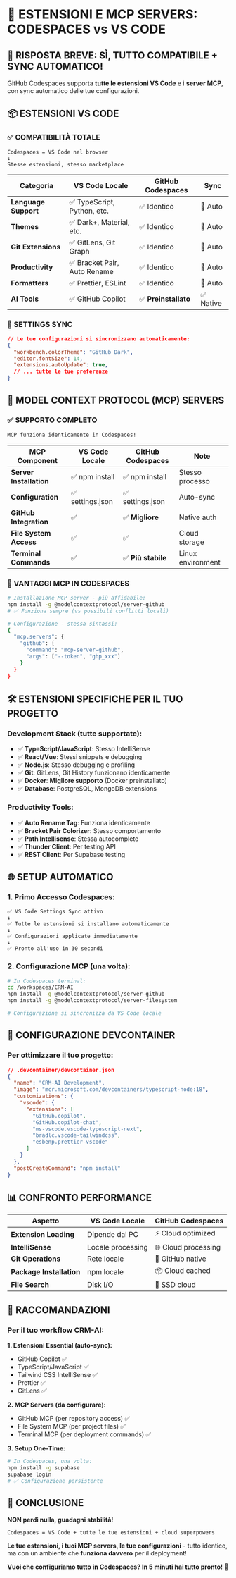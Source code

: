 # 🔌 ESTENSIONI E MCP SERVERS: CODESPACES vs VS CODE

## 🎯 **RISPOSTA BREVE: SÌ, TUTTO COMPATIBILE + SYNC AUTOMATICO!**

GitHub Codespaces supporta **tutte le estensioni VS Code** e i **server MCP**, con sync automatico delle tue configurazioni.

## 📦 **ESTENSIONI VS CODE**

### **✅ COMPATIBILITÀ TOTALE**
```
Codespaces = VS Code nel browser
↓
Stesse estensioni, stesso marketplace
```

| Categoria | VS Code Locale | GitHub Codespaces | Sync |
|-----------|----------------|-------------------|------|
| **Language Support** | ✅ TypeScript, Python, etc. | ✅ Identico | 🔄 Auto |
| **Themes** | ✅ Dark+, Material, etc. | ✅ Identico | 🔄 Auto |
| **Git Extensions** | ✅ GitLens, Git Graph | ✅ Identico | 🔄 Auto |
| **Productivity** | ✅ Bracket Pair, Auto Rename | ✅ Identico | 🔄 Auto |
| **Formatters** | ✅ Prettier, ESLint | ✅ Identico | 🔄 Auto |
| **AI Tools** | ✅ GitHub Copilot | ✅ **Preinstallato** | ✅ Native |

### **🔄 SETTINGS SYNC**
```json
// Le tue configurazioni si sincronizzano automaticamente:
{
  "workbench.colorTheme": "GitHub Dark",
  "editor.fontSize": 14,
  "extensions.autoUpdate": true,
  // ... tutte le tue preferenze
}
```

## 🤖 **MODEL CONTEXT PROTOCOL (MCP) SERVERS**

### **✅ SUPPORTO COMPLETO**
```
MCP funziona identicamente in Codespaces!
```

| MCP Component | VS Code Locale | GitHub Codespaces | Note |
|---------------|----------------|-------------------|------|
| **Server Installation** | ✅ npm install | ✅ npm install | Stesso processo |
| **Configuration** | ✅ settings.json | ✅ settings.json | Auto-sync |
| **GitHub Integration** | ✅ | ✅ **Migliore** | Native auth |
| **File System Access** | ✅ | ✅ | Cloud storage |
| **Terminal Commands** | ✅ | ✅ **Più stabile** | Linux environment |

### **🚀 VANTAGGI MCP IN CODESPACES**
```bash
# Installazione MCP server - più affidabile:
npm install -g @modelcontextprotocol/server-github
# ✅ Funziona sempre (vs possibili conflitti locali)

# Configurazione - stessa sintassi:
{
  "mcp.servers": {
    "github": {
      "command": "mcp-server-github",
      "args": ["--token", "ghp_xxx"]
    }
  }
}
```

## 🛠️ **ESTENSIONI SPECIFICHE PER IL TUO PROGETTO**

### **Development Stack (tutte supportate):**
- ✅ **TypeScript/JavaScript**: Stesso IntelliSense
- ✅ **React/Vue**: Stessi snippets e debugging
- ✅ **Node.js**: Stesso debugging e profiling
- ✅ **Git**: GitLens, Git History funzionano identicamente
- ✅ **Docker**: **Migliore supporto** (Docker preinstallato)
- ✅ **Database**: PostgreSQL, MongoDB extensions

### **Productivity Tools:**
- ✅ **Auto Rename Tag**: Funziona identicamente
- ✅ **Bracket Pair Colorizer**: Stesso comportamento
- ✅ **Path Intellisense**: Stessa autocomplete
- ✅ **Thunder Client**: Per testing API
- ✅ **REST Client**: Per Supabase testing

## 🌐 **SETUP AUTOMATICO**

### **1. Primo Accesso Codespaces:**
```
✅ VS Code Settings Sync attivo
↓
✅ Tutte le estensioni si installano automaticamente
↓  
✅ Configurazioni applicate immediatamente
↓
✅ Pronto all'uso in 30 secondi
```

### **2. Configurazione MCP (una volta):**
```bash
# In Codespaces terminal:
cd /workspaces/CRM-AI
npm install -g @modelcontextprotocol/server-github
npm install -g @modelcontextprotocol/server-filesystem

# Configurazione si sincronizza da VS Code locale
```

## 🔧 **CONFIGURAZIONE DEVCONTAINER**

### **Per ottimizzare il tuo progetto:**
```json
// .devcontainer/devcontainer.json
{
  "name": "CRM-AI Development",
  "image": "mcr.microsoft.com/devcontainers/typescript-node:18",
  "customizations": {
    "vscode": {
      "extensions": [
        "GitHub.copilot",
        "GitHub.copilot-chat",
        "ms-vscode.vscode-typescript-next",
        "bradlc.vscode-tailwindcss",
        "esbenp.prettier-vscode"
      ]
    }
  },
  "postCreateCommand": "npm install"
}
```

## 📊 **CONFRONTO PERFORMANCE**

| Aspetto | VS Code Locale | GitHub Codespaces |
|---------|----------------|-------------------|
| **Extension Loading** | Dipende dal PC | ⚡ Cloud optimized |
| **IntelliSense** | Locale processing | 🌐 Cloud processing |
| **Git Operations** | Rete locale | 🚀 GitHub native |
| **Package Installation** | npm locale | 📦 Cloud cached |
| **File Search** | Disk I/O | 💾 SSD cloud |

## 🎯 **RACCOMANDAZIONI**

### **Per il tuo workflow CRM-AI:**

**1. Estensioni Essential (auto-sync):**
- GitHub Copilot ✅
- TypeScript/JavaScript ✅  
- Tailwind CSS IntelliSense ✅
- Prettier ✅
- GitLens ✅

**2. MCP Servers (da configurare):**
- GitHub MCP (per repository access) ✅
- File System MCP (per project files) ✅
- Terminal MCP (per deployment commands) ✅

**3. Setup One-Time:**
```bash
# In Codespaces, una volta:
npm install -g supabase
supabase login
# ✅ Configurazione persistente
```

## 🚀 **CONCLUSIONE**

**NON perdi nulla, guadagni stabilità!**

```
Codespaces = VS Code + tutte le tue estensioni + cloud superpowers
```

**Le tue estensioni, i tuoi MCP servers, le tue configurazioni** - tutto identico, ma con un ambiente che **funziona davvero** per il deployment!

**Vuoi che configuriamo tutto in Codespaces? In 5 minuti hai tutto pronto!** 🚀